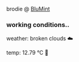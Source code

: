 brodie @ [BluMint](https://www.linkedin.com/company/blumint-io/)

<!--weather_start-->
### working conditions..

weather: broken clouds ☁️

temp: 12.79 °C 👕

<!--weather_end-->
